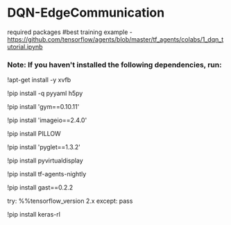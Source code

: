 # DQN-EdgeCommunication

required packages
#best training example - https://github.com/tensorflow/agents/blob/master/tf_agents/colabs/1_dqn_tutorial.ipynb

### Note: If you haven't installed the following dependencies, run:
!apt-get install -y xvfb

!pip install -q pyyaml h5py

!pip install 'gym==0.10.11'

!pip install 'imageio==2.4.0'

!pip install PILLOW

!pip install 'pyglet==1.3.2'

!pip install pyvirtualdisplay

!pip install tf-agents-nightly

!pip install gast==0.2.2 

try:
  %%tensorflow_version 2.x
except:
  pass

!pip install keras-rl
